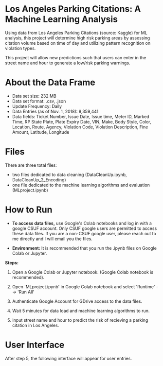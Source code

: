 # Los Angeles Parking Citations:  A Machine Learning Analysis
Using data from Los Angeles Parking Citations (source:  Kaggle) for ML analysis, this project will determine high risk parking areas by assessing citation volume based on time of day and utilizing pattern recognition on violation types.  

This project will allow new predictions such that users can enter in the street name and hour to generate a low/risk parking warnings.

#  About the Data Frame
* Data set size:  232 MB
* Data set format:  .csv, .json
* Update Frequency:  Daily
* Data Entries (as of Nov. 1, 2018): 8,359,441 
* Data fields:  Ticket Number, Issue Date, Issue time, Meter ID, Marked Time, RP State Plate, Plate Expiry Date, VIN, Make, Body Style, Color, Location, Route, Agency, Violation Code, Violation Description, Fine Amount, Latitude, Longitude


#  Files
There are three total files: 
*  two files dedicated to data cleaning (DataCleanUp.ipynb, DataCleanUp_2_Encoding)
*  one file dedicated to the machine learning algorithms and evaluation (MLproject.ipynb)

#  How to Run
* **To access data files,** use Google's Colab notebooks and log in with a google CSUF account. Only CSUF google users are 
permitted to access these data files.  If you are a non-CSUF google user, please reach out to me 
directly and I will email you the files.

* **Environment:** It is recommended that you run the .ipynb files on Google Colab or Jupyter.  

**Steps:**

1.  Open a Google Colab or Jupyter notebook.  (Google Colab notebook is recommended).

2.  Open 'MLproject.ipynb' in Google Colab notebook and select 'Runtime' --> 'Run All'

3.  Authenticate Google Account for GDrive access to the data files.

4.  Wait 5 minutes for data load and machine learning algorithms to run.

5.  Input street name and hour to predict the risk of recieving a parking citation in Los Angeles.

#  User Interface
After step 5, the following interface will appear for user entries.

